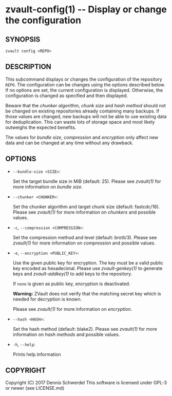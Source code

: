 zvault-config(1) -- Display or change the configuration
=======================================================

## SYNOPSIS

`zvault config <REPO>`


## DESCRIPTION

This subcommand displays or changes the configuration of the repository `REPO`.
The configuration can be changes using the options described below. If no
options are set, the current configuration is displayed. Otherwise, the
configuration is changed as specified and then displayed.

Beware that the *chunker algorithm*, *chunk size* and *hash method* should not
be changed on existing repositories already containing many backups. If those
values are changed, new backups will not be able to use existing data for
deduplication. This can waste lots of storage space and most likely outweighs
the expected benefits.

The values for *bundle size*, *compression* and *encryption* only affect new
data and can be changed at any time without any drawback.


## OPTIONS

  * `--bundle-size <SIZE>`:

    Set the target bundle size in MiB (default: 25).
    Please see _zvault(1)_ for more information on *bundle size*.


  * `--chunker <CHUNKER>`:

    Set the chunker algorithm and target chunk size (default: fastcdc/16).
    Please see _zvault(1)_ for more information on *chunkers* and possible
    values.


  * `-c`, `--compression <COMPRESSION>`:

    Set the compression method and level (default: brotli/3).
    Please see _zvault(1)_ for more information on *compression* and possible
    values.


  * `-e`, `--encryption <PUBLIC_KEY>`:

    Use the given public key for encryption. The key must be a valid public key
    encoded as hexadecimal. Please use _zvault-genkey(1)_ to generate keys and
    _zvault-addkey(1)_ to add keys to the repository.

    If `none` is given as public key, encryption is deactivated.

    **Warning:** ZVault does not verify that the matching secret key which is
    needed for decryption is known.

    Please see _zvault(1)_ for more information on *encryption*.


  * `--hash <HASH>`:

    Set the hash method (default: blake2).
    Please see _zvault(1)_ for more information on *hash methods* and possible
    values.


  * `-h`, `--help`:

    Prints help information


## COPYRIGHT

Copyright (C) 2017  Dennis Schwerdel
This software is licensed under GPL-3 or newer (see LICENSE.md)
